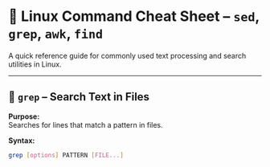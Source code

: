 # 🔧 Linux Command Cheat Sheet – `sed`, `grep`, `awk`, `find`

A quick reference guide for commonly used text processing and search utilities in Linux.

---

## 🧩 `grep` – Search Text in Files

**Purpose:**  
Searches for lines that match a pattern in files.

**Syntax:**
```bash
grep [options] PATTERN [FILE...]
